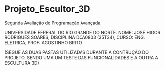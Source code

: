 # Projeto_Escultor_3D
Segunda Avaliação de Programação Avançada.

UNIVERSIDADE FERERAL DO RIO GRANDE DO NORTE.
NOME: JOSÉ HIGOR RODRIGUES SOARES, DISCIPLINA DCA0803 (35T34), CURSO: ENG. ELÉTRICA, PROF: AGOSTINHO BRITO.

(SEGUE AS DUAS PASTAS UTILIZADAS DURANTE A CONTRUÇÃO DO PROJETO, SENDO UMA UM TESTE DAS FUNCIONALIDADES E A OUTRA A ESCULTURA 3D)
